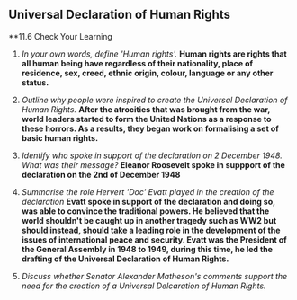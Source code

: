 ## Universal Declaration of Human Rights

**11.6 Check Your Learning

1. *In your own words, define 'Human rights'.*
	**Human rights are rights that all human being have regardless of their nationality, place of residence, sex, creed, ethnic origin, colour, language or any other status.**

2. *Outline why people were inspired to create the Universal Declaration of Human Rights.*
	**After the atrocities that was brought from the war, world leaders started to form the United Nations as a response to these horrors. As a results, they began work on formalising a set of basic human rights.**

3. *Identify who spoke in support of the declaration on 2 December 1948. What was their message?*
	**Eleanor Roosevelt spoke in suppport of the declaration on the 2nd of December 1948**
	
4. *Summarise the role Hervert 'Doc' Evatt played in the creation of the declaration*
	**Evatt spoke in support of the declaration and doing so, was able to convince the traditional powers. He believed that the world shouldn't be caught up in another tragedy such as WW2 but should instead, should take a leading role in the development of the issues of international peace and security. Evatt was the President of the General Assembly in 1948 to 1949, during this time, he led the drafting of the Universal Declaration of Human Rights.**

6. *Discuss whether Senator Alexander Matheson's comments support the need for the creation of a Universal Delcaration of Human Rights.*


